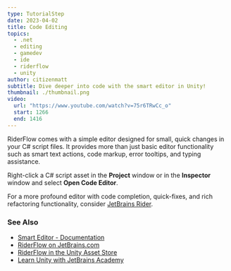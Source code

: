 ```yaml
---
type: TutorialStep
date: 2023-04-02
title: Code Editing
topics:
  - .net
  - editing
  - gamedev
  - ide
  - riderflow
  - unity
author: citizenmatt
subtitle: Dive deeper into code with the smart editor in Unity!
thumbnail: ./thumbnail.png
video:
  url: "https://www.youtube.com/watch?v=75r6TRwCc_o"
  start: 1266
  end: 1416
---
```


RiderFlow comes with a simple editor designed for small, quick changes in your C# script files.
It provides more than just basic editor functionality such as smart text actions, code markup, error tooltips, and typing assistance.

Right-click a C# script asset in the **Project** window or in the **Inspector** window and select **Open Code Editor**.

For a more profound editor with code completion, quick-fixes, and rich refactoring functionality, consider [JetBrains Rider](https://www.jetbrains.com/lp/dotnet-unity/).

### See Also

- [Smart Editor - Documentation](https://www.jetbrains.com/help/riderflow/smart-editor.html)
- [RiderFlow on JetBrains.com](https://www.jetbrains.com/riderflow/)
- [RiderFlow in the Unity Asset Store](https://assetstore.unity.com/packages/tools/level-design/riderflow-218574)
- [Learn Unity with JetBrains Academy](https://hyperskill.org/tracks/36?utm=rider_guide)
